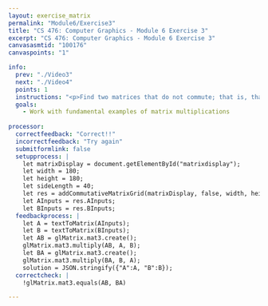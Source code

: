 ```yaml
---
layout: exercise_matrix
permalink: "Module6/Exercise3"
title: "CS 476: Computer Graphics - Module 6 Exercise 3"
excerpt: "CS 476: Computer Graphics - Module 6 Exercise 3"
canvasasmtid: "100176"
canvaspoints: "1"

info:
  prev: "./Video3"
  next: "./Video4"
  points: 1
  instructions: "<p>Find two matrices that do not commute; that is, that give a different result if you apply them in a different order. Please use the widget below to input your matrix and experiment, and when you believe you have the answer, enter your netid and the check/submit button below</p><div id = \"matrixdisplay\"></div>"
  goals:
    - Work with fundamental examples of matrix multiplications
    
processor:  
  correctfeedback: "Correct!!" 
  incorrectfeedback: "Try again"
  submitformlink: false
  setupprocess: |
    let matrixDisplay = document.getElementById("matrixdisplay");
    let width = 180;
    let height = 180;
    let sideLength = 40;
    let res = addCommutativeMatrixGrid(matrixDisplay, false, width, height, sideLength);
    let AInputs = res.AInputs;
    let BInputs = res.BInputs;
  feedbackprocess: | 
    let A = textToMatrix(AInputs);
    let B = textToMatrix(BInputs);
    let AB = glMatrix.mat3.create();
    glMatrix.mat3.multiply(AB, A, B);
    let BA = glMatrix.mat3.create();
    glMatrix.mat3.multiply(BA, B, A);
    solution = JSON.stringify({"A":A, "B":B});
  correctcheck: |
    !glMatrix.mat3.equals(AB, BA)

---
```

